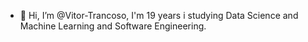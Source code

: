 - 👋 Hi, I’m @Vitor-Trancoso, I'm 19 years i studying Data Science and Machine Learning and Software Engineering.
<!---
Vitor-Trancoso/Vitor-Trancoso is a ✨ special ✨ repository because its `README.md` (this file) appears on your GitHub profile.
You can click the Preview link to take a look at your changes.
--->

